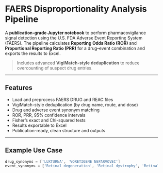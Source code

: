 # FAERS Disproportionality Analysis Pipeline

A **publication-grade Jupyter notebook** to perform pharmacovigilance signal detection using the U.S. FDA Adverse Event Reporting System (FAERS). The pipeline calculates **Reporting Odds Ratio (ROR)** and **Proportional Reporting Ratio (PRR)** for a drug–event combination and exports the results to Excel.

> Includes advanced **VigiMatch-style deduplication** to reduce overcounting of suspect drug entries.

---

## Features

- Load and preprocess FAERS DRUG and REAC files
- VigiMatch-style deduplication (by drug name, route, and dose)
- Drug and adverse event synonym matching
- ROR, PRR, 95% confidence intervals
- Fisher’s exact and Chi-squared tests
- Results exportable to Excel
- Publication-ready, clean structure and outputs

---

## Example Use Case

```python
drug_synonyms = ['LUXTURNA', 'VORETIGENE NEPARVOVEC']
event_synonyms = ['Retinal degeneration', 'Retinal dystrophy', 'Retinal disorder']

